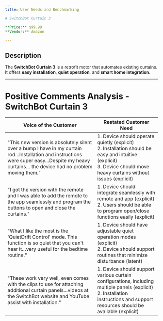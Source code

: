 ```yaml
---
title: User Needs and Benchmarking

# SwitchBot Curtain 3

**Price:** $99.99  
**Vendor:** Amazon  

---
```


## Description
The **SwitchBot Curtain 3** is a retrofit motor that automates existing curtains.  
It offers **easy installation**, **quiet operation**, and **smart home integration**.

---

# Positive Comments Analysis - SwitchBot Curtain 3

| Voice of the Customer                                                                                                                                             | Restated Customer Need                                                                                     |
|------------------------------------------------------------------------------------------------------------------------------------------------------------------|------------------------------------------------------------------------------------------------------------|
| "This new version is absolutely silent over a bump I have in my curtain rod…Installation and instructions were super easy…Despite my heavy curtains… the device had no problem moving them." | 1. Device should operate quietly (explicit) <br> 2. Installation should be easy and intuitive (explicit) <br> 3. Device should move heavy curtains without issues (explicit) |
| "I got the version with the remote and I was able to add the remote to the app seamlessly and program the buttons to open and close the curtains."                 | 1. Device should integrate seamlessly with remote and app (explicit) <br> 2. Users should be able to program open/close functions easily (explicit) |
| "What I like the most is the 'QuietDrift Control' mode. This function is so quiet that you can't hear it…very useful for the bedtime routine."                     | 1. Device should have adjustable quiet operation modes (explicit) <br> 2. Device should support routines that minimize disturbance (latent) |
| "These work very well, even comes with the clips to use for attaching additional curtain panels…videos at the SwitchBot website and YouTube assist with installation." | 1. Device should support various curtain configurations, including multiple panels (explicit) <br> 2. Installation instructions and support resources should be available (explicit) |
